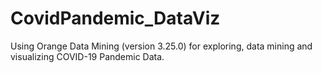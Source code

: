 # CovidPandemic_DataViz
Using Orange Data Mining (version 3.25.0) for exploring, data mining and visualizing COVID-19 Pandemic Data.

